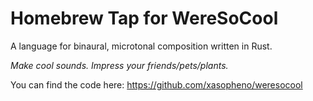 # Homebrew Tap for WereSoCool

A language for binaural, microtonal composition written in Rust.

<em>Make cool sounds. Impress your friends/pets/plants.</em>

You can find the code here:
https://github.com/xasopheno/weresocool
